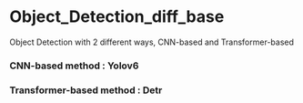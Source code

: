# Object_Detection_diff_base
Object Detection with 2 different ways, CNN-based and Transformer-based

### CNN-based method : Yolov6
### Transformer-based method : Detr
